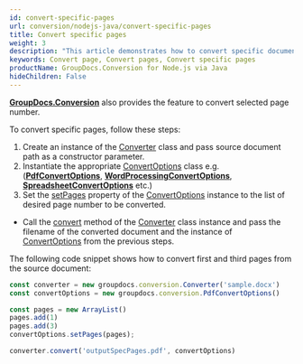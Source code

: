 ```yaml
---
id: convert-specific-pages
url: conversion/nodejs-java/convert-specific-pages
title: Convert specific pages
weight: 3
description: "This article demonstrates how to convert specific document pages by page number using GroupDocs.Conversion for Node.js via Java API."
keywords: Convert page, Convert pages, Convert specific pages
productName: GroupDocs.Conversion for Node.js via Java
hideChildren: False
---
```

[**GroupDocs.Conversion**](https://products.groupdocs.com/conversion/java) also provides the feature to convert selected page number. 

To convert specific pages, follow these steps: 

1.   Create an instance of the [Converter](#) class and pass source document path as a constructor parameter.
2.   Instantiate the appropriate [ConvertOptions](#) class e.g. (**[PdfConvertOptions](#)**, **[WordProcessingConvertOptions](#)**, **[SpreadsheetConvertOptions](#)** etc.)
3.   Set the [setPages](#) property of the [ConvertOptions](#) instance to the list of desired page number to be converted.
*   Call the [convert](#) method of the [Converter](#) class instance and pass the filename of the converted document and the instance of [ConvertOptions](#) from the previous steps.

  
The following code snippet shows how to convert first and third pages from the source document:

```js
const converter = new groupdocs.conversion.Converter('sample.docx')
const convertOptions = new groupdocs.conversion.PdfConvertOptions()

const pages = new ArrayList()
pages.add(1)
pages.add(3)
convertOptions.setPages(pages);

converter.convert('outputSpecPages.pdf', convertOptions)
```
